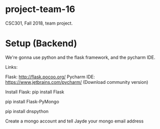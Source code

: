 # project-team-16
CSC301, Fall 2018, team project.

# Setup (Backend)

We're gonna use python and the flask framework, and the pycharm IDE.

Links:

Flask: http://flask.pocoo.org/
Pycharm IDE: https://www.jetbrains.com/pycharm/ (Download community version)

Install Flask: pip install Flask

pip install Flask-PyMongo

pip install dnspython

Create a mongo account and tell Jayde your mongo email address
